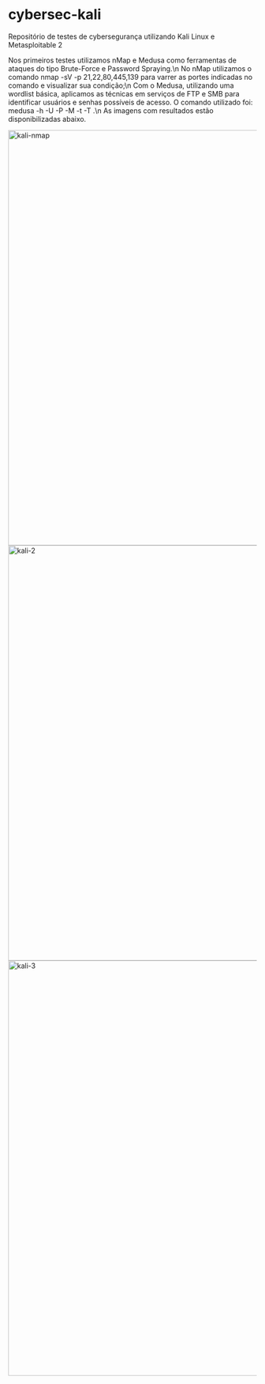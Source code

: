 # cybersec-kali
Repositório de testes de cybersegurança utilizando Kali Linux e Metasploitable 2

Nos primeiros testes utilizamos nMap e Medusa como ferramentas de ataques do tipo Brute-Force e Password Spraying.\n
No nMap utilizamos o comando nmap -sV -p 21,22,80,445,139 <ip> para varrer as portes indicadas no comando e visualizar sua condição;\n
Com o Medusa, utilizando uma wordlist básica, aplicamos as técnicas em serviços de FTP e SMB para identificar usuários e senhas possíveis de acesso. O comando utilizado foi: medusa -h <ip> -U <file-users> -P <file-passwords> -M <protocol> -t <threads> -T <time>.\n
As imagens com resultados estão disponibilizadas abaixo. 

<img width="1173" height="840" alt="kali-nmap" src="https://github.com/user-attachments/assets/5f1b34f7-7173-412d-90d6-b274460725b8" />
<img width="1173" height="840" alt="kali-2" src="https://github.com/user-attachments/assets/03067160-2a2c-4f4c-a01c-5affe66a638d" />
<img width="1173" height="840" alt="kali-3" src="https://github.com/user-attachments/assets/c2432415-827c-4da0-b792-18377ec8adc7" />

